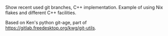Show recent used git branches, C++ implementation.  Example of using
Nix flakes and different C++ facilities.

Based on Ken's python git-age, part of
https://gitlab.freedesktop.org/kwg/git-utils.
